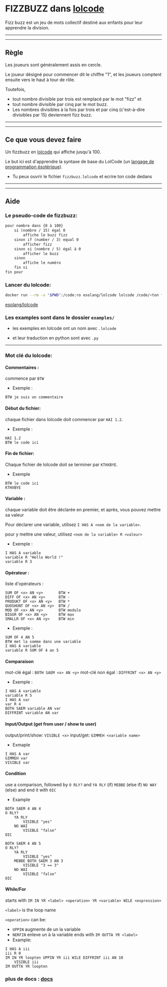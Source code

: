 # FIZZBUZZ dans [lolcode](http://www.lolcode.org/)

Fizz buzz est un jeu de mots collectif destiné aux enfants pour leur apprendre la division.

-------------------------------------------------------------------------------
-------------------------------------------------------------------------------

## Règle

Les joueurs sont généralement assis en cercle.

Le joueur désigné pour commencer dit le chiffre "1", et les joueurs comptent ensuite vers le haut à tour de rôle.

Toutefois,
- tout nombre divisible par trois est remplacé par le mot "fizz" et
- tout nombre divisible par cinq par le mot buzz.
- Les nombres divisibles à la fois par trois et par cinq (c'est-à-dire divisibles par 15) deviennent fizz buzz.

-------------------------------------------------------------------------------
-------------------------------------------------------------------------------

## Ce que vous devez faire

Un fizzbuzz en [lolcode](https://en.wikipedia.org/wiki/LOLCODE) qui affiche jusqu'à 100.

Le but ici est d'apprendre la syntaxe de base du LolCode (un [langage de programmation ésotérique](https://en.wikipedia.org/wiki/Esoteric_programming_language)).

- Tu peux ouvrir le fichier `fizzbuzz.lolcode` et ecrire ton code dedans

-------------------------------------------------------------------------------
-------------------------------------------------------------------------------

## Aide

### Le pseudo-code de fizzbuzz:
```txt
pour nombre dans {0 à 100}
    si (nombre / 15) égal 0
        affiche le buzz fizz
    sinon if (number / 3) equal 0
        afficher fizz
    sinon si (nombre / 5) égal à 0
        afficher le buzz
    sinon
        affiche le numéro
    fin si
fin pour
```

### Lancer du lolcode:
```bash
docker run --rm -v "$PWD":/code:ro esolang/lolcode lolcode /code/<ton fichier>
```

[esolang/lolcode](https://hub.docker.com/r/esolang/lolcode)

### Les examples sont dans le dossier `examples/`

- les exemples en lolcode ont un nom avec `.lolcode`

- et leur traduction en python sont avec `.py`

-------------------------------------------------------------------------------

### Mot clé du lolcode:

#### Commentaires :
commence par `BTW`
- Exemple :
```
BTW je suis un commentaire
```

#### Début du fichier:
chaque fichier dans lolcode doit commencer par `HAI 1.2`.
- Exemple :
```
HAI 1.2
BTW le code ici
```

#### Fin de fichier:
Chaque fichier de lolcode doit se terminer par `KTHXBYE`.
- Exemple
```
BTW le code ici
KTHXBYE
```

#### Variable :
chaque variable doit être déclarée en premier, et après, vous pouvez mettre sa valeur

Pour déclarer une variable, utilisez `I HAS A <nom de la variable>`.

pour y mettre une valeur, utilisez `<nom de la variable> R <valeur>`
- Exemple :
```
I HAS A variable
variable R "Hello World !"
variable R 3
```

#### Opérateur :
liste d'opérateurs :
```
SUM OF <x> AN <y>       BTW +
DIFF OF <x> AN <y>      BTW -
PRODUKT OF <x> AN <y>   BTW *
QUOSHUNT OF <x> AN <y>  BTW /
MOD OF <x> AN <y>       BTW modulo
BIGGR OF <x> AN <y>     BTW max
SMALLR OF <x> AN <y>    BTW min
```
- Exemple :
```
SUM OF 4 AN 5
BTW met la somme dans une variable
I HAS A variable
variable R SUM OF 4 an 5
```

#### Comparaison
mot-clé égal : `BOTH SAEM <x> AN <y>`
mot-clé non égal : `DIFFRINT <x> AN <y>`
- Exemple :
```
I HAS A variable
variable R 5
I HAS A var
var R 4
BOTH SAEM variable AN var
DIFFRINT variable AN var
```

#### Input/Output (get from user / show to user)
output/print/show: `VISIBLE <x>`
input/get: `GIMMEH <variable name>`
- Exmaple
```
I HAS A var
GIMMEH var
VISIBLE var
```

#### Condition
use a comparison, followed by `O RLY?` and `YA RLY` (if) `MEBBE` (else if) `NO WAY` (else) and end it with `OIC`
- Example
```
BOTH SAEM 4 AN 4
O RLY?
    YA RLY
        VISIBLE "yes"
    NO WAI
        VISIBLE "false"
OIC
```
```
BOTH SAEM 4 AN 5
O RLY?
    YA RLY
        VISIBLE "yes"
    MEBBE BOTH SAEM 3 AN 3
        VISIBLE "3 == 3"
    NO WAI
        VISIBLE "false"
OIC
```

#### While/For
starts with `IM IN YR <label> <operation> YR <variable> WILE <expression>`

`<label>` is the loop name

`<operation>` can be:
- `UPPIN` augmente de un la variable
- `NERFIN` enleve un à la variable
ends with `IM OUTTA YR <label>`
- Example:
```
I HAS A iii
iii R 0
IM IN YR loopten UPPIN YR iii WILE DIFFRINT iii AN 10
    VISIBLE iii
IM OUTTA YR loopten
```

### plus de docs : [docs](https://github.com/justinmeza/lolcode-spec/blob/master/v1.2/lolcode-spec-v1.2.md)
